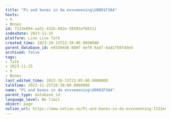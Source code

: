 ```yaml
---
title: "Pi and bones in da evvveeening\U0001F3A4"
hosts:
- π
- Bones
id: 7223e894-aa51-432b-892e-58501ef68111
indexDate: 2023-11-25
platform: Line Live Talk
created_time: 2023-10-15T22:39:00.0000000
parent_database_id: e9339446-880f-4ef0-8ad7-8ad1f507dded
archived: false
tags:
- Talk
- 2023-11-25
- π
- Bones
last_edited_time: 2023-10-15T23:05:00.0000000
talktime: 2023-11-25T20:30:00.0000000
name: "Pi and bones in da evvveeening\U0001F3A4"
parent_type: database_id
language_level: No limit
object: page
notion_url: https://www.notion.so/Pi-and-bones-in-da-evvveeening-7223e894aa51432b892e58501ef68111
---
```



   
   
   
   

   
























